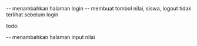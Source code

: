 -- menambahkan halaman login
-- membuat tombol nilai, siswa, logout tidak terlihat sebelum login

todo:

-- menambahkan halaman input nilai
